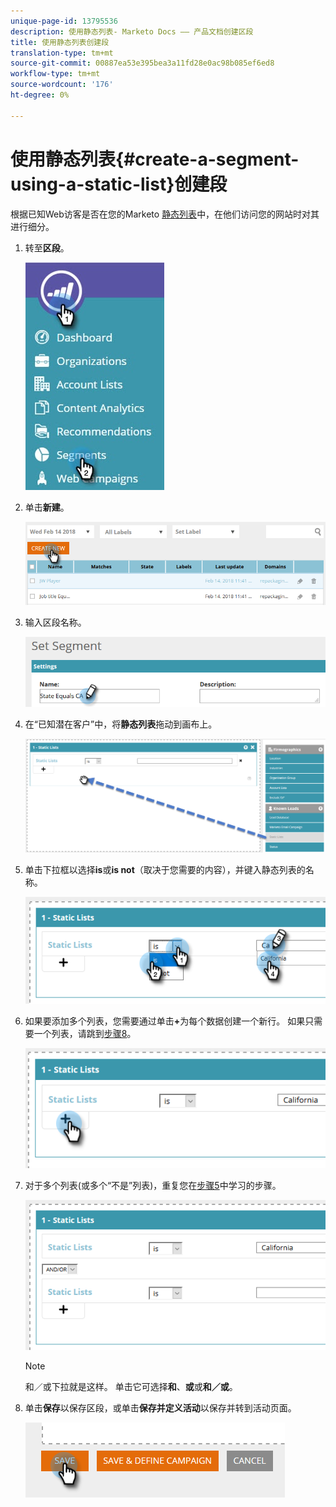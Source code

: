 ```yaml
---
unique-page-id: 13795536
description: 使用静态列表- Marketo Docs —— 产品文档创建区段
title: 使用静态列表创建段
translation-type: tm+mt
source-git-commit: 00887ea53e395bea3a11fd28e0ac98b085ef6ed8
workflow-type: tm+mt
source-wordcount: '176'
ht-degree: 0%

---
```



# 使用静态列表{#create-a-segment-using-a-static-list}创建段

根据已知Web访客是否在您的Marketo [静态列表](http://docs.marketo.com/display/DOCS/Understanding+Static+Lists)中，在他们访问您的网站时对其进行细分。

1. 转至&#x200B;**区段**。

   ![](assets/1.jpg)

1. 单击&#x200B;**新建**。

   ![](assets/two.png)

1. 输入区段名称。

   ![](assets/three.png)

1. 在“已知潜在客户”中，将**静态列表**拖动到画布上。

   ![](assets/four-2.png)

1. 单击下拉框以选择&#x200B;**is**&#x200B;或&#x200B;**is not**（取决于您需要的内容），并键入静态列表的名称。

   ![](assets/five-2.png)

1. 如果要添加多个列表，您需要通过单击&#x200B;**+**&#x200B;为每个数据创建一个新行。 如果只需要一个列表，请跳到[步骤8](#eight)。

   ![](assets/six-1.png)

1. 对于多个列表(或多个“不是”列表)，重复您在[步骤5](#five)中学习的步骤。

   ![](assets/seven-2.png)

   >[!NOTE]
   >
   >和／或下拉就是这样。 单击它可选择&#x200B;**和**、**或**&#x200B;或&#x200B;**和／或**。

1. 单击&#x200B;**保存**&#x200B;以保存区段，或单击**保存并定义活动**以保存并转到活动页面。

   ![](assets/eight-1.png)


